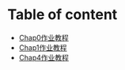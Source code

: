 # Table of content

* [Chap0作业教程](04Py103/chap0note.md)
* [Chap1作业教程](04Py103/chap1note.md)
* [Chap4作业教程](04Py103/chap4note.md)

